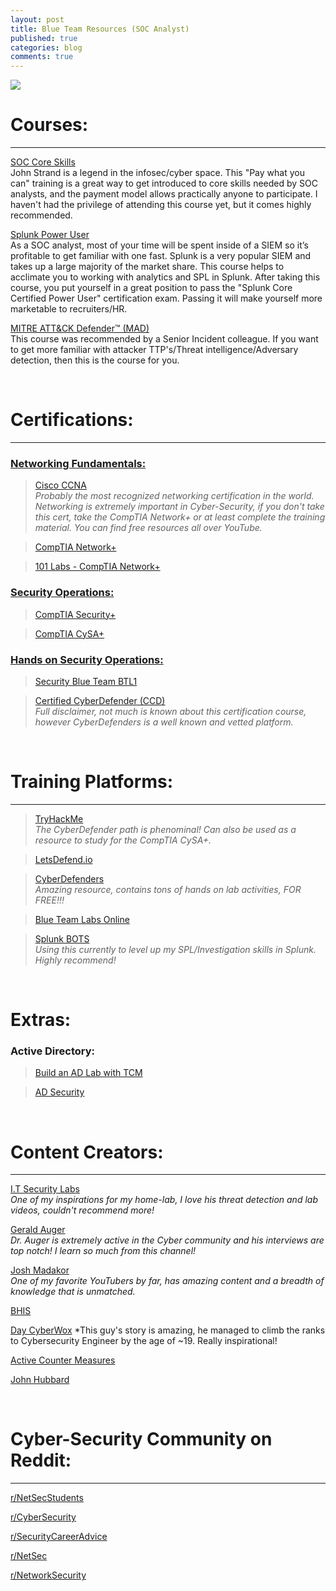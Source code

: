 ```yaml
---
layout: post
title: Blue Team Resources (SOC Analyst)
published: true
categories: blog
comments: true
---
```

![]({{site.baseurl}}/images/blueboy.jpg)

# Courses:
***
[SOC Core Skills](https://www.antisyphontraining.com/soc-core-skills-w-john-strand/) <br>
John Strand is a legend in the infosec/cyber space. This "Pay what you can" training is a great way to get introduced to core skills needed by SOC analysts, and the payment model allows practically anyone to participate. I haven't had the privilege of attending this course yet, but it comes highly recommended.

[Splunk Power User](https://www.udemy.com/course/splunk-zero-to-power-user/) <br>
As a SOC analyst, most of your time will be spent inside of a SIEM so it’s profitable to get familiar with one fast. Splunk is a very popular SIEM and takes up a large majority of the market share. This course helps to acclimate you to working with analytics and SPL in Splunk. After taking this course, you put yourself in a great position to pass the "Splunk Core Certified Power User" certification exam. Passing it will make yourself more marketable to recruiters/HR.

[MITRE ATT&CK Defender™ (MAD)](https://www.cybrary.it/course/mitre-attack-defender-mad-attack-fundamentals/) <br>
This course was recommended by a Senior Incident colleague. If you want to get more familiar with attacker TTP's/Threat intelligence/Adversary detection, then this is the course for you.

<br>

# Certifications:
***
### <ins> Networking Fundamentals: </ins>

> [Cisco CCNA](https://www.cisco.com/c/en/us/training-events/training-certifications/certifications/associate/ccna.html) <br>
*Probably the most recognized networking certification in the world. Networking is extremely important in Cyber-Security, if you don't take this cert, take the CompTIA Network+ or at least complete the training material. You can find free resources all over YouTube.*

> [CompTIA Network+](https://www.comptia.org/certifications/network)

> [101 Labs - CompTIA Network+](https://www.amazon.com/101-Labs-CompTIA-Paul-Browning/dp/1726841294/ref=sr_1_2?dchild=1&keywords=101+labs&qid=1614006944&sr=8-2/)

### <ins> Security Operations: </ins>

> [CompTIA Security+](https://www.comptia.org/certifications/security)

> [CompTIA CySA+](https://www.comptia.org/certifications/cybersecurity-analyst)

### <ins> Hands on Security Operations: </ins>

> [Security Blue Team BTL1](https://securityblue.team/why-btl1/)

> [Certified CyberDefender (CCD)](https://cyberdefenders.org/blueteam-training/courses/certified-cyberdefender/) <br>
*Full disclaimer, not much is known about this certification course, however CyberDefenders is a well known and vetted platform.*

<br>

# Training Platforms:
***
> [TryHackMe](https://tryhackme.com/path/outline/blueteam) <br>
*The CyberDefender path is phenominal! Can also be used as a resource to study for the CompTIA CySA+.*

> [LetsDefend.io](https://letsdefend.io/)

> [CyberDefenders](https://cyberdefenders.org/) <br>
*Amazing resource, contains tons of hands on lab activities, FOR FREE!!!*

> [Blue Team Labs Online](https://blueteamlabs.online/)

> [Splunk BOTS](https://bots.splunk.com/) <br>
*Using this currently to level up my SPL/Investigation skills in Splunk. Highly recommend!*

<br>

# Extras:

### Active Directory:

> [Build an AD Lab with TCM](https://www.youtube.com/watch?v=xftEuVQ7kY0)

> [AD Security](https://adsecurity.org/)

<br>

# Content Creators:
***
[I.T Security Labs](https://www.youtube.com/c/ITSecurityLabs) <br>
*One of my inspirations for my home-lab, I love his threat detection and lab videos, couldn't recommend more!*

[Gerald Auger](https://www.youtube.com/c/GeraldAuger) <br>
*Dr. Auger is extremely active in the Cyber community and his interviews are top notch! I learn so much from this channel!*

[Josh Madakor](https://www.youtube.com/c/JoshMadakor) <br>
*One of my favorite YouTubers by far, has amazing content and a breadth of knowledge that is unmatched.*

[BHIS](https://www.youtube.com/c/BlackHillsInformationSecurity)

[Day CyberWox](https://www.youtube.com/c/DayCyberwox)
*This guy's story is amazing, he managed to climb the ranks to Cybersecurity Engineer by the age of ~19. Really inspirational!

[Active Counter Measures](https://www.youtube.com/c/ActiveCountermeasures)

[John Hubbard](https://www.youtube.com/c/SecHubb)

<br>

# Cyber-Security Community on Reddit:
***
[r/NetSecStudents](https://www.reddit.com/r/netsecstudents/)

[r/CyberSecurity](https://www.reddit.com/r/Cybersecurity/)

[r/SecurityCareerAdvice]( https://www.reddit.com/r/SecurityCareerAdvice/)

[r/NetSec](https://www.reddit.com/r/NetSec/)

[r/NetworkSecurity](https://www.reddit.com/r/NetworkSecurity/)
